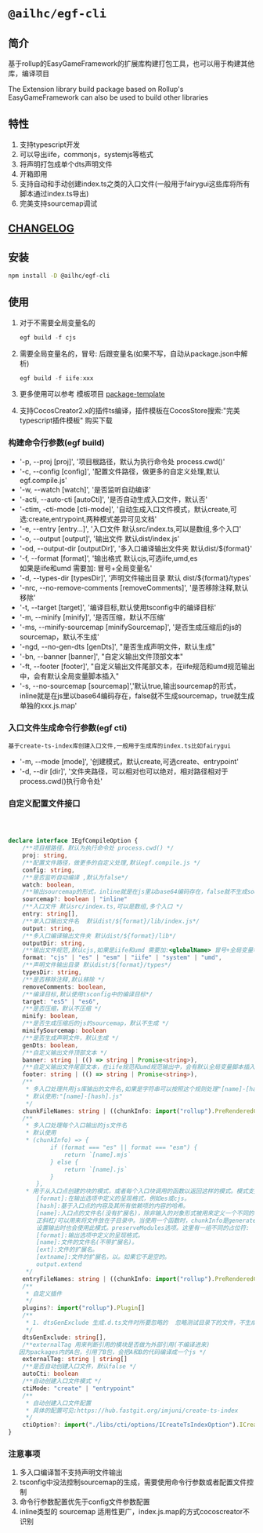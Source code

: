 # `@ailhc/egf-cli`
## 简介
基于rollup的EasyGameFramework的扩展库构建打包工具，也可以用于构建其他库，编译项目

The Extension library build package based on Rollup's EasyGameFramework can also be used to build other libraries
## 特性
1. 支持typescript开发
2. 可以导出iife，commonjs，systemjs等格式
3. 将声明打包成单个dts声明文件
4. 开箱即用 
5. 支持自动和手动创建index.ts之类的入口文件(一般用于fairygui这些库将所有脚本通过index.ts导出)
6. 完美支持sourcemap调试

## [CHANGELOG](packages/cli/CHANGELOG.md)
## 安装
```bash
npm install -D @ailhc/egf-cli
```
## 使用
1. 对于不需要全局变量名的
    ```ts
    egf build -f cjs 
    ```
2. 需要全局变量名的，冒号: 后跟变量名(如果不写，自动从package.json中解析)
    ```ts
    egf build -f iife:xxx 
    ```

1. 更多使用可以参考 模板项目
[package-template](https://github.com/AILHC/EasyGameFrameworkOpen/tree/main/packages/cli/package-template)

2. 支持CocosCreator2.x的插件ts编译，插件模板在CocosStore搜索:"完美typescript插件模板" 购买下载

### 构建命令行参数(egf build)
* '-p, --proj [proj]', '项目根路径，默认为执行命令处 process.cwd()'
* '-c, --config [config]', '配置文件路径，做更多的自定义处理,默认egf.compile.js'
* '-w, --watch [watch]', '是否监听自动编译'
* '-acti, --auto-cti [autoCti]', '是否自动生成入口文件，默认否'
* '-ctim, -cti-mode [cti-mode]', '自动生成入口文件模式，默认create,可选:create,entrypoint,两种模式差异可见文档'
* '-e, --entry [entry...]', '入口文件 默认src/index.ts,可以是数组,多个入口'
* '-o, --output [output]', '输出文件 默认dist/index.js'
* '-od, --output-dir [outputDir]', '多入口编译输出文件夹 默认dist/${format}'
* '-f, --format [format]', '输出格式 默认cjs,可选iife,umd,es <br>如果是iife和umd 需要加:<globalName> 冒号+全局变量名'
* '-d, --types-dir [typesDir]', '声明文件输出目录 默认 dist/${format}/types'
* '-nrc, --no-remove-comments [removeComments]', '是否移除注释,默认移除'
* '-t, --target [target]', '编译目标,默认使用tsconfig中的编译目标'
* '-m, --minify [minify]', '是否压缩，默认不压缩'
* '-ms, --minify-sourcemap [minifySourcemap]', '是否生成压缩后的js的sourcemap，默认不生成'
* '-ngd, --no-gen-dts [genDts]', "是否生成声明文件，默认生成"
* '-bn, --banner [banner]', "自定义输出文件顶部文本"
* '-ft, --footer [footer]', "自定义输出文件尾部文本，在iife规范和umd规范输出中，会有默认全局变量脚本插入"
* '-s, --no-sourcemap [sourcemap]','默认true,输出sourcemap的形式，inline就是在js里以base64编码存在，false就不生成sourcemap，true就生成单独的xxx.js.map'
### 入口文件生成命令行参数(egf cti)
`基于create-ts-index库创建入口文件,一般用于生成库的index.ts比如fairygui`

* '-m, --mode [mode]', '创建模式，默认create,可选create、entrypoint'
* '-d, --dir [dir]', '文件夹路径，可以相对也可以绝对，相对路径相对于process.cwd()执行命令处'


### 自定义配置文件接口

```ts



declare interface IEgfCompileOption {
    /**项目根路径，默认为执行命令处 process.cwd() */
    proj: string,
    /**配置文件路径，做更多的自定义处理,默认egf.compile.js */
    config: string,
    /**是否监听自动编译 ,默认为false*/
    watch: boolean,
    /**输出sourcemap的形式，inline就是在js里以base64编码存在，false就不生成sourcemap，true就生成单独的xxx.js.map */
    sourcemap?: boolean | "inline"
    /**入口文件 默认src/index.ts,可以是数组,多个入口 */
    entry: string[],
    /**单入口输出文件名  默认dist/${format}/lib/index.js*/
    output: string,
    /**多入口编译输出文件夹 默认dist/${format}/lib*/
    outputDir: string,
    /**输出文件规范,默认cjs,如果是iife和umd 需要加:<globalName> 冒号+全局变量名 */
    format: "cjs" | "es" | "esm" | "iife" | "system" | "umd",
    /**声明文件输出目录 默认dist/${format}/types*/
    typesDir: string,
    /**是否移除注释,默认移除 */
    removeComments: boolean,
    /**编译目标,默认使用tsconfig中的编译目标*/
    target: "es5" | "es6",
    /**是否压缩，默认不压缩 */
    minify: boolean,
    /**是否生成压缩后的js的sourcemap，默认不生成 */
    minifySourcemap: boolean
    /**是否生成声明文件，默认生成 */
    genDts: boolean,
    /**自定义输出文件顶部文本 */
    banner: string | (() => string | Promise<string>),
    /**自定义输出文件尾部文本，在iife规范和umd规范输出中，会有默认全局变量脚本插入 */
    footer: string | (() => string | Promise<string>),
    /**
     * 多入口处理共用js库输出的文件名,如果是字符串可以按照这个规则处理"[name]-[hash]-[format].js"
     * 默认使用:"[name]-[hash].js"
     */
    chunkFileNames: string | ((chunkInfo: import("rollup").PreRenderedChunk) => string)
    /**
     * 多入口处理每个入口输出的js文件名
     * 默认使用 
     * (chunkInfo) => {
            if (format === "es" || format === "esm") {
                return `[name].mjs`
            } else {
                return `[name].js`
            }
        },
     * 用于从入口点创建的块的模式，或者每个入口块调用的函数以返回这样的模式。模式支持以下占位符:
        [format]:在输出选项中定义的呈现格式，例如es或cjs。
        [hash]:基于入口点的内容及其所有依赖项的内容的哈希。
        [name]:入口点的文件名(没有扩展名)，除非输入的对象形式被用来定义一个不同的名称。
        正斜杠/可以用来将文件放在子目录中。当使用一个函数时，chunkInfo是generateBundle中不依赖于文件名的属性的简化版本。看到也输出。assetFileNames output.chunkFileNames。
        设置输出时也会使用此模式。preserveModules选项。这里有一组不同的占位符:
        [format]:输出选项中定义的呈现格式。
        [name]:文件的文件名(不带扩展名)。
        [ext]:文件的扩展名。
        [extname]:文件的扩展名，以。如果它不是空的。
        output.extend
     */
    entryFileNames: string | ((chunkInfo: import("rollup").PreRenderedChunk) => string),
    /**
     * 自定义插件
     */
    plugins?: import("rollup").Plugin[]
    /**
     * 1. dtsGenExclude 生成.d.ts文件时所要忽略的  忽略测试目录下的文件，不生成声明文件
     */
    dtsGenExclude: string[],
    /**externalTag 用来判断引用的模块是否做为外部引用(不编译进来)
   因为packages内的A包，引用了B包，会把A和B的代码编译成一个js */
    externalTag: string | string[]
    /**是否自动创建入口文件，默认false */
    autoCti: boolean
    /**自动创建入口文件模式 */
    ctiMode: "create" | "entrypoint"
    /**
     * 自动创建入口文件配置
     * 具体的配置可见:https://hub.fastgit.org/imjuni/create-ts-index
     */
    ctiOption?: import("./libs/cti/options/ICreateTsIndexOption").ICreateTsIndexOption
}
```
### 注意事项
1. 多入口编译暂不支持声明文件输出
2. tsconfig中没法控制sourcemap的生成，需要使用命令行参数或者配置文件控制
3. 命令行参数配置优先于config文件参数配置
4. inline类型的 sourcemap 适用性更广，index.js.map的方式cocoscreator不识别


